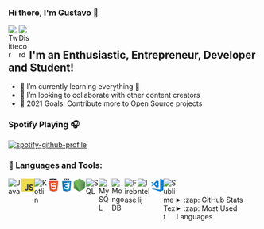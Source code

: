 ### Hi there, I'm Gustavo  👋
<a href="https://twitter.com/SmarttBR">
  <img align="left" alt="Twitter" width="21px" src="https://raw.githubusercontent.com/anuraghazra/anuraghazra/master/assets/twitter.svg" />
<a href="https://discord.gg/Smart#5811">
  <img align="left" alt="Discord" width="21px" src="https://raw.githubusercontent.com/anuraghazra/anuraghazra/master/assets/discord-round.svg" />
</a>
  
<br />

## I'm an Enthusiastic, Entrepreneur, Developer and Student!

- 🌱 I’m currently learning everything 🤣
- 👯 I’m looking to collaborate with other content creators
- 🥅 2021 Goals: Contribute more to Open Source projects

### Spotify Playing 🎧

[![spotify-github-profile](https://spotify-github-profile.vercel.app/api/view?uid=tsclp5us0p2mmd41hoy1jda3g&cover_image=true&theme=novatorem)](https://spotify-github-profile.vercel.app/api/view?uid=tsclp5us0p2mmd41hoy1jda3g&redirect=true)

### 🔨 Languages and Tools:
<img align="left" alt="Java" width="26px" src="https://camo.githubusercontent.com/8d1452c2b69fb2a42cf6f3889ff9659a7d35e42cbb45935f5790e81371039fb1/68747470733a2f2f69636f6e2d6c6962726172792e636f6d2f696d616765732f6a6176612d69636f6e2d706e672f6a6176612d69636f6e2d706e672d31352e6a7067" />
<img align="left" alt="JavaScript" width="26px" src="https://raw.githubusercontent.com/github/explore/80688e429a7d4ef2fca1e82350fe8e3517d3494d/topics/javascript/javascript.png" />
<img align="left" alt="Kotlin" width="26px" src="https://encrypted-tbn0.gstatic.com/images?q=tbn:ANd9GcRhOOUadE8CU7mcYK8WBpU-LO3HUAOibAU3Jg&usqp=CAU" />
<img align="left" alt="HTML5" width="26px" src="https://raw.githubusercontent.com/github/explore/80688e429a7d4ef2fca1e82350fe8e3517d3494d/topics/html/html.png" />
<img align="left" alt="CSS3" width="26px" src="https://raw.githubusercontent.com/github/explore/80688e429a7d4ef2fca1e82350fe8e3517d3494d/topics/css/css.png" />
<img align="left" alt="Node.js" width="26px" src="https://raw.githubusercontent.com/github/explore/80688e429a7d4ef2fca1e82350fe8e3517d3494d/topics/nodejs/nodejs.png" />
<img align="left" alt="SQL" width="26px" src="https://desenvolvimentoaberto.files.wordpress.com/2016/11/logoazuresql.png" />
<img align="left" alt="MySQL" width="26px" src="http://lrodrigo.sgs.lncc.br/wp/wp-content/uploads/2017/11/mysql_hosting.png" />
<img align="left" alt="MongoDB" width="26px" src="https://appmasters.io/static/mongo-db-logo-cf626961400efe5ec74769616f083a37.png" />
<img align="left" alt="Firebase" width="26px" src="https://www.gstatic.com/devrel-devsite/prod/vbd0faab6c0701e17b2f66039dd03326fc0e1627ecbcddaec4cd383df8dda622c/firebase/images/touchicon-180.png" />
<img align="left" alt="Intellij" width="26px" src="https://resources.jetbrains.com/storage/products/intellij-idea/img/meta/intellij-idea_logo_300x300.png" />
<img align="left" alt="Visual Studio Code" width="26px" src="https://raw.githubusercontent.com/github/explore/80688e429a7d4ef2fca1e82350fe8e3517d3494d/topics/visual-studio-code/visual-studio-code.png" />
<img align="left" alt="Sublime Text" width="26px" src="https://cdn.worldvectorlogo.com/logos/sublime-text.svg" />

<br />
<br />

<details>
  <summary>:zap: GitHub Stats</summary>

  <img align="left" alt="Gustavo GitHub Stats" src="![Anurag's GitHub stats](https://github-readme-stats.vercel.app/api?username=SmartBR&show_icons=true&theme=radical)
"/>

</details> 

<details>
  <summary>:zap: Most Used Languages</summary>

  <img src="https://github-readme-stats-lake-nine.vercel.app/api/top-langs/?username=SmartBR&theme=dracula&layout=compact&langs_count=8" />

</details> 
